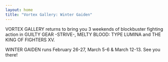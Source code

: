 ```yaml
---
layout: home
title: "Vortex Gallery: Winter Gaiden"
---
```

VORTEX GALLERY returns to bring you 3 weekends of blockbuster fighting action in GUILTY GEAR -STRIVE-, MELTY BLOOD: TYPE LUMINA and THE KING OF FIGHTERS XV.

WINTER GAIDEN runs February 26-27, March 5-6 & March 12-13. See you there!
